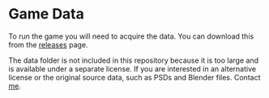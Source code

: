 # Game Data

To run the game you will need to acquire the data. You can download this from the [releases](https://github.com/justinmeiners/pre-rendered-backgrounds/releases) page.

The data folder is not included in this repository because it is too large and is available under a separate license. If you are interested in an alternative license or the original source data, such as PSDs and Blender files. Contact [me](https://justinmeiners.github.io).

